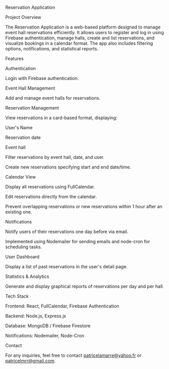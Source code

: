 Reservation Application

Project Overview

The Reservation Application is a web-based platform designed to manage event hall reservations efficiently. It allows users to register and log in using Firebase authentication, manage halls, create and list reservations, and visualize bookings in a calendar format. The app also includes filtering options, notifications, and statistical reports.

Features

Authentication

Login with Firebase authentication.

Event Hall Management

Add and manage event halls for reservations.

Reservation Management

View reservations in a card-based format, displaying:

User's Name

Reservation date

Event hall

Filter reservations by event hall, date, and user.

Create new reservations specifying start and end date/time.

Calendar View

Display all reservations using FullCalendar.

Edit reservations directly from the calendar.

Prevent overlapping reservations or new reservations within 1 hour after an existing one.

Notifications

Notify users of their reservations one day before via email.

Implemented using Nodemailer for sending emails and node-cron for scheduling tasks.

User Dashboard

Display a list of past reservations in the user's detail page.

Statistics & Analytics

Generate and display graphical reports of reservations per day and per hall.

Tech Stack

Frontend: React, FullCalendar, Firebase Authentication

Backend: Node.js, Express.js

Database: MongoDB / Firebase Firestore

Notifications: Nodemailer, Node-Cron

Contact

For any inquiries, feel free to contact patricelamarre@yahoo.fr or patricelmrr@gmail.com.